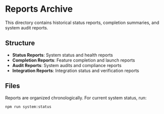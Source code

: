 # Reports Archive

This directory contains historical status reports, completion summaries, and system audit reports.

## Structure

- **Status Reports**: System status and health reports
- **Completion Reports**: Feature completion and launch reports  
- **Audit Reports**: System audits and compliance reports
- **Integration Reports**: Integration status and verification reports

## Files

Reports are organized chronologically. For current system status, run:

```bash
npm run system:status
```

